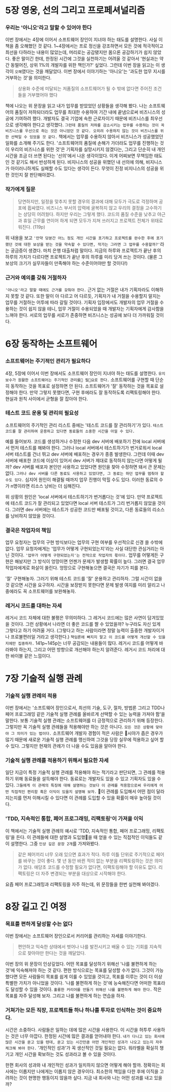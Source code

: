 # 5장 영웅, 선의 그리고 프로페셔널리즘

### 우리는 '아니오'라고 말할 수 있어야 한다
 이번 장에서는 4장에 이어서 소프트웨어 장인이 지녀야 하는 태도를 설명한다. 사실 이 책을 좀 오해했던 것 같다. 1~4장에서는 프로 정신을 강조하면서 모든 것에 적극적이고 최선을 다하라는 내용이 많았는데, 머리로는 공감됐지만 몸으론 공감하기가 쉽지 않았다. 좋은 말이긴 한데, 한정된 시간에 그것을 실천하기는 어려울 것 같아서 '현실과는 약간 동떨어진, 상위 1%의 개발자를 위한 책인가?' 싶었다. 그런데 이번 장을 읽고는 이 생각이 `오해`였다는 것을 깨달았다. 이번 장에서 이야기하는 '아니오'는 '과도한 업무 지시를 거부하는 것'을 의미한다.

> 상용화 수준에 미달되는 저품질의 소프트웨어가 될 수 밖에 없다면 주어진 조건들을 거부했어야 했다

 책에 나오는 위 문장을 읽고 내가 업무를 받았었던 상황들을 생각해 봤다. 
나는 소프트웨어의 품질이 저하되더라도 업무를 최대한 수용하여 기간 내에 끝냄으로써 비즈니스의 성공에 기여하려 했다. 
개발자도 결국 기업에 속한 근로자이기 때문에 비즈니스를 최우선으로 생각해야 한다고 생각했다. 
`그런데 품질의 저하를 감소시키는 업무를 수용하는 것이 꼭 비즈니스를 우선으로 하는 것은 아니었던 것 같다.
오히려 수용하지 않는 것이 비즈니스를 위한 선택일 수 있었을 것 같다.` 
책에서는 업무를 수용하지 않아서 비즈니스가 성공했었던 일화를 소개해 주기도 한다. 
'소프트웨어의 품질에 손해가 가더라도 업무를 진행하는 것이 우리의 비즈니스를 위한 것'은 기획자를 실망시키지 않겠다는, 그리고 단순히 내 개인 시간을 조금 더 쓰면 된다는 '선의'에서 나온 생각이었다. 
이게 어찌보면 무책임한 태도인 것 같기도 해서 반성하게 된다. 비지니스의 성공을 위했던 내 선의에 의해, 비지니스가 아이러니하게도 실패할 수도 있다는 생각이 든다. 무엇이 진정 비지니스의 성공을 위한 것인지 잘 판단해야겠다.

### 작가에게 질문
 > 당연하지만, 일정을 맞추지 못할 경우의 결과에 대해 모두가 극도로 걱정하며 공포에 휩싸였다. 비즈니스 부서의 압력에 굴복하지 않고 우리의 결정을 고수하기는 상당히 어려웠다. 하지만 우리는 그렇게 했다. 코드의 품질 수준을 낮추고 야근과 휴일 근무를 연이어 하게 되면 모두가 지쳐 쓰러지고 프로젝트 전체가 위태로워진다. (119p)

 위 내용을 보고 `'만약 당분간 어느 정도 개인 시간을 포기하고 프로젝트를 완수한 후에 포기했던 것에 대한 보상을 받는 것을 약속할 수 있다면, 작가는 그러면 그 업무를 수용할까?'`라는 궁금증이 생겼다. 
마치 은행 대출처럼 말이다. 지금의 하루와 프로젝트가 끝난 후의 하루의 가치가 다르다면 프로젝트가 끝난 후의 하루를 미리 당겨 쓰는 것이다. (물론 그 보상의 크기가 실무자들이 만족해야 하는 수준이어야만 할 것이다!)

### 근거와 예의를 갖춰 거절하자
 `'아니오'라고 말할 때에도 근거를 갖춰야 한다.` 
근거 없는 거절은 내가 기획자라도 이해하지 못할 것 같다. 
또한 말이 아 다르고 어 다르듯, 기획자가 내 거절을 수용할지 말지는 업무를 거절하는 어투에 따라 갈릴 것이다. 
기획자 입장에서도 개발자의 업무 거절을 수용하는 것이 쉽지 않을 테니, 업무 거절이 수용되었을 때 개발자는 기획자에게 감사함을 느껴야 한다. 
서로의 업무를 서로가 존중하면 비즈니스는 성공에 보다 더 가까워질 것이다.

# 6장 동작하는 소프트웨어

### 소프트웨어는 주기적인 관리가 필요하다
 4장, 5장에 이어서 이번 장에서도 소프트웨어 장인이 지녀야 하는 태도를 설명한다. 
`유지 보수가 원활한 소프트웨어는 주기적인 관리를 필요로 한다.` 
소프트웨어를 구현할 때 단순히 동작하는 것을 목표로 설정하면 안 된다. 
소프트웨어가 '잘' 동작하는 것을 목표로 설정해야 한다. 만약 그렇지 못했다면, 구현 후에라도 잘 동작하도록 리팩토링해야 한다. 현실과 원칙 사이에서 균형을 잘 잡아야 한다.

### 테스트 코드 운용 및 관리의 필요성
 소프트웨어의 주기적인 관리 리스트 중에는 '테스트 코드를 잘 관리하기'가 있다. `테스트 코드를 잘 관리하여 운용하고 있다면 동료들의 소중한 시간을 아낄 수 있다.`

 예를 들어보자. 코드를 생성하거나 수정한 다음 dev 서버에 배포하기 전에 local 서버에서 먼저 테스트를 해봐야 한다. 
 그러나 local 서버에서 테스트하기가 번거로워서 local 서버 테스트를 건너 뛰고 dev 서버에 배포하는 경우가 종종 발생한다. 
 그런데 이때 dev 서버에 배포한 코드에 이상이 있어서 dev 서버가 제대로 동작하지 않는다면 어떻게 될까? 
 dev 서버를 배포자 본인만 사용하고 있었다면 원인을 찾아 수정하면 돼서 큰 문제는 없다. 
 `그러나 dev 서버를 다른 동료도 사용하고 있었다면, 그 동료는 하던 업무를 멈춰야 할 수도 있다.` 심지어 원인이 해결될 때까지 업무 진행이 막힐 수도 있다. 이러한 동료의 수가 n명이라면 리소스 낭비는 더 심해진다.

 위 상황의 원인은 'local 서버에서 테스트하기가 번거롭다는 것'에 있다. 만약 프로젝트에 테스트 코드가 잘 관리되고 있었다면 local 서버 테스트가 그리 번거롭지 않았을 것이다. 
 그러면 dev 서버에는 테스트가 성공한 코드만 배포될 것이고, 다른 동료들의 리소스를 낭비하지 않았을 것이다.

### 결국은 작업자의 책임
 업무 요청자는 업무의 구현 방식보다는 업무의 구현 여부를 우선적으로 신경 쓸 수밖에 없다. 
 업무 요청자에게는 '업무가 어떻게 구현되었는지'라는 사실 대단한 관심거리는 아닌 것이다. 
 `'업무가 어떻게 구현되었는지'는 전적으로 작업자의 몫이다.` 
 업무를 어떻게든 구현은 해놨지만 그 방식이 엉망이면 언젠가 문제가 발생할 확률이 높다. 그러면 결국 업무 작업자에게로 화살이 쏠린다. 엉망으로 구현해놓으면 결국은 자기가 피를 본다.

 '잘' 구현해놓자. 그러기 위해 테스트 코드를 '잘' 운용하고 관리하자. 그럴 시간이 없을 것 같으면 시간을 요구하자. 시간을 보장받지 못한다면 문제 발생 여지를 미리 알리고 나중에라도 꼭 소프트웨어를 보완해놓자.

### 레거시 코드를 대하는 자세
 레거시 코드 자체에 대한 불평은 무의미하다. 
 그 레거시 코드에는 많은 사연이 담겨있었을 것이다. 
 그런 상황에서 나라면 더 좋은 코드를 짤 수 있었을까? 
 누구라도 자신 있게 그렇다고 하기 어려울 거다. (그렇다고 하는 사람이라면 정말 능력이 출중한 개발자이거나 프로불편러일 거라고 생각한다.) 
 `책임론에 빠지지 말고 이 코드를 어떻게 개선할 수 있을지에만 집중하자.` 
 141p~145p는 너무 공감되는 내용들이 많다. 레거시 코드를 어떻게 바라봐야 하는지, 그리고 어떤 방향으로 개선해야 하는지 알려준다. 레거시 코드 처리에 대한 바이블 같은 느낌이다.


# 7장 기술적 실행 관례
### 기술적 실행 관례의 적용
 이번 장에서는 '소프트웨어 장인으로서, 최선의 기술, 도구, 절차, 방법론 그리고 TDD나 페어 프로그래밍 같은 기술적 실행 관례를 올바르게 선택할 수 있는 능력을 가져야 함'을 말한다. 
 보통 기술적 실행 관례는 소프트웨어를 더 긍정적으로 관리하기 위해 등장한다. 
 그렇지만 꼭 기술적 실행 관례들을 적용해야만 하는 것은 아니다. `모든 것은 상황에 맞아야 그 의미가 있는 법이다.` 
 소프트웨어 개발자 경험이 적은 사람은 시야가 좁은 경우가 많기 때문에 새로운 기술적 실행 관례를 맹신하여 그것을 당장 실무에 적용하고 싶어 할 수 있다. 그렇지만 현재의 관례가 더 나을 수도 있음을 알아야 한다.

### 기술적 실행 관례를 적용하기 위해서 필요한 자세
 일단 지금이 특정 기술적 실행 관례를 적용해야 하는 적기라고 판단되면, 그 관례를 적용하기 위해 동료들을 설득해야 한다. 
 동료로는 개발자도 있을 수 있고 기획자도 있을 수 있다. 
 `그들에게 이 관례의 특징에 대해 설명하는 것보다 이 관례를 적용함으로써 우리에게 어떤 직접적인 편리함 혹은 이익이 있을지 설명해 보자.` 
 이 관례를 도입해서 어떤 점이 달라지는지를 먼저 이해시킬 수 있다면 이 관례를 도입할 수 있을 확률이 매우 높아질 것이다.

### 'TDD, 지속적인 통합, 페어 프로그래밍, 리팩토링'이 가져올 이익
이 책에서는 기술적 실행 관례의 예시로 'TDD, 지속적인 통합, 페어 프로그래밍, 리팩토링'을 든다. 이 관례들에 대한 설명과 도입했을 때 얻을 수 있는 직접적인 이익들도 같이 설명한다. 그중 `인상 깊은 문장 2개`를 가져와봤다.
> 같은 페어끼리 너무 오래 있으면 효과가 적다. 하루 이틀 단위로 주기적으로 페어를 바꾸는 것이 좋다.
> 몇 년 동안 바뀐 적이 없는 부분을 리팩토링하는 것은 의미가 없다. 애당초 코드를 수정할 필요가 없다면, 이팩토링해야 할 이유도 없다. 리팩토링은 더 자주 변경되는 부분을 대상으로 시작해야 한다.

요즘 페어 프로그래밍과 리팩토링을 자주 하는데, 위 문장들을 한번 실천해 봐야겠다.

# 8장 길고 긴 여정
### 목표를 편하게 달성할 수는 없다
이번 장에서는 소프트웨어 장인으로서 커리어를 관리하는 자세를 이야기한다. 
> 편안하고 익숙한 상태에서 벗어나 나를 발전시키고 배울 수 있는 기회를 지속적으로 찾아야만 한다는 것을 깨달았다.

이번 장의 위 문장이 인상깊었다. 어떤 목표를 달성하기 위해선 '나를 불편하게 하는 것'에 익숙해져야 하는 것 같다. 
편한 방식으로는 목표를 달성할 수가 없다. 그것이 가능했다면 모든 사람들이 목표를 쉽게 이룰 수 있었을 것이고, 목표를 이루는 것이 더 이상 특별한 가치가 아니었을 것이다. 
'나를 불편하게 하는 것'에 능숙해진다면 어떠한 목표라도 달성할 수 있을 것이다. `훌륭한 커리어를 만들기 위해선 나를 불편하게 해야 한다.` 작은 목표를 자주 달성해 보자. 그리고 나를 불편하게 하는 연습을 하자.

### 거쳐가는 모든 직장, 프로젝트들 하나 하나를 투자로 인식하는 것이 중요하다.
 시간은 소중하다. 사람들은 일하는 데에 많은 시간을 사용한다. 이 시간을 허투루 사용하는 것은 너무 아깝다. 한정된 시간에 많은 결과를 얻어내야 한다. 
 `내가 다니고 있는 회사에 많은 시간을 쏟고 있을 텐데, 쏟고 있는 시간만큼 어떤 개인적인 성과가 나오고 있는지 자주 체크해 봐야 한다.` 
 '개인적인 성과'가 꼭 생산적인 것일 필요는 없다. 워라벨을 확실히 챙기고 개인 시간을 확보하는 것도 성과라고 볼 수 있을 것이다.

 한편 회사의 성과와 내 개인적인 성과가 일치하지 않으면 어떻게 해야 할까. 정확히는 회사에는 이롭지만 나에게는 이롭지 않은 경우이다. 최소한의 책임을 다한 후에 이직을 고려하는 것이 현명한 행동이지 않을까 싶다. 지금 내 회사와 나는 어떤 성과를 내고 있을까?
